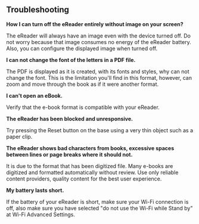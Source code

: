 ## Troubleshooting

**How I can turn off the eReader entirely without image on your screen?**

The eReader will always have an image even with the device turned off. Do not worry because that image consumes no energy of the eReader battery. Also, you can configure the displayed image when turned off.

**I can not change the font of the letters in a PDF file.**

The PDF is displayed as it is created, with its fonts and styles, why can not change the font. This is the limitation you'll find in this format, however, can zoom and move through the book as if it were another format.

**I can't open an eBook.**

Verify that the e-book format is compatible with your eReader.

**The eReader has been blocked and unresponsive.**

Try pressing the Reset button on the base using a very thin object such as a paper clip.

**The eReader shows bad characters from books, excessive spaces between lines or page breaks where it should not.**

It is due to the format that has been digitized file. Many e-books are digitized and formatted automatically without review. Use only reliable content providers, quality content for the best user experience.

**My battery lasts short.**

If the battery of your eReader is short, make sure your Wi-Fi connection is off, also make sure you have selected "do not use the Wi-Fi while Stand by" at Wi-Fi Advanced Settings.
